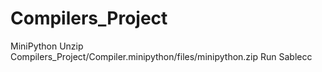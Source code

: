# Compilers_Project
MiniPython
Unzip Compilers_Project/Compiler.minipython/files/minipython.zip
Run Sablecc
